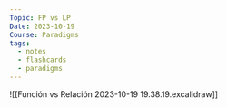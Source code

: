 ```yaml
---
Topic: FP vs LP
Date: 2023-10-19
Course: Paradigms
tags:
  - notes
  - flashcards
  - paradigms
---
```

![[Función vs Relación 2023-10-19 19.38.19.excalidraw]]